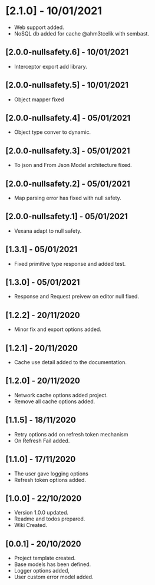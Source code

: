 # [2.1.0] - 10/01/2021

- Web support added.
- NoSQL db added for cache @ahm3tcelik with sembast.

## [2.0.0-nullsafety.6] - 10/01/2021

- Interceptor export add library.

## [2.0.0-nullsafety.5] - 10/01/2021

- Object mapper fixed

## [2.0.0-nullsafety.4] - 05/01/2021

- Object type conver to dynamic.

## [2.0.0-nullsafety.3] - 05/01/2021

- To json and From Json Model architecture fixed.

## [2.0.0-nullsafety.2] - 05/01/2021

- Map parsing error has fixed with null safety.

## [2.0.0-nullsafety.1] - 05/01/2021

- Vexana adapt to null safety.

## [1.3.1] - 05/01/2021

- Fixed primitive type response and added test.

## [1.3.0] - 05/01/2021

- Response and Request preivew on editor null fixed.

## [1.2.2] - 20/11/2020

- Minor fix and export options added.

## [1.2.1] - 20/11/2020

- Cache use detail added to the documentation.

## [1.2.0] - 20/11/2020

- Network cache options added project.
- Remove all cache options added.

## [1.1.5] - 18/11/2020

- Retry options add on refresh token mechanism
- On Refresh Fail added.

## [1.1.0] - 17/11/2020

- The user gave logging options
- Refresh token options added.

## [1.0.0] - 22/10/2020

- Version 1.0.0 updated.
- Readme and todos prepared.
- Wiki Created.

## [0.0.1] - 20/10/2020

- Project template created.
- Base models has been defined.
- Logger options added,
- User custom error model added.

